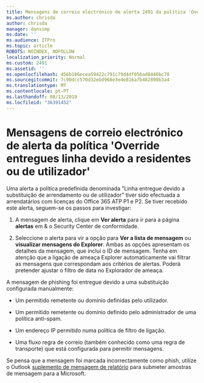 ```yaml
---
title: Mensagens de correio electrónico de alerta 2491 da política 'Override entregues linha devido a residentes ou de utilizador'
ms.author: chrisda
author: chrisda
manager: dansimp
ms.date: ''
ms.audience: ITPro
ms.topic: article
ROBOTS: NOINDEX, NOFOLLOW
localization_priority: Normal
ms.custom: 2491
ms.assetid: ''
ms.openlocfilehash: 456b186ecea59422c791c79d4df056ad8446bc70
ms.sourcegitcommit: 7c90dcc570d32ebd968e3e4e816a7b482890b3a4
ms.translationtype: MT
ms.contentlocale: pt-PT
ms.lasthandoff: 08/13/2019
ms.locfileid: "36391452"
---
```

# <a name="alert-email-messages-from-the-phish-delivered-due-to-tenant-or-user-override-policy"></a>Mensagens de correio electrónico de alerta da política 'Override entregues linha devido a residentes ou de utilizador'

Uma alerta a política predefinida denominada "Linha entregue devido a substituição de arrendamento ou de utilizador" tiver sido efectuada a arrendatários com licenças do Office 365 ATP P1 e P2. Se tiver recebido este alerta, seguem-se os passos para investigar:

1. A mensagem de alerta, clique em **Ver alerta** para ir para a página **alertas** em & o Security Center de conformidade.

2. Seleccione o alerta para vir a opção para **Ver a lista de mensagem** ou **visualizar mensagens do Explorer**. Ambas as opções apresentam os detalhes da mensagem, que inclui o ID de mensagem. Tenha em atenção que a ligação de ameaça Explorer automaticamente vai filtrar as mensagens que correspondam aos critérios de alertas. Poderá pretender ajustar o filtro de data no Explorador de ameaça.

A mensagem de phishing foi entregue devido a uma substituição configurada manualmente:

- Um permitido remetente ou domínio definidas pelo utilizador.

- Um permitido remetente ou domínio definido pelo administrador de uma política anti-spam.

- Um endereço IP permitido numa política de filtro de ligação.

- Uma fluxo regra de correio (também conhecido como uma regra de transporte) que está configurada para permitir mensagens.

Se pensa que a mensagem foi marcada incorrectamente como phish, utilize o Outlook [suplemento de mensagem de relatório](https://support.office.com/article/b5caa9f1-cdf3-4443-af8c-ff724ea719d2) para submeter amostras de mensagem para a Microsoft.
